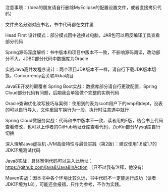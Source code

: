 ﻿注意事项：（Idea的朋友请自行删除MyEclipse的配置设置文件，或者直接拷贝代码）

文件夹名分别对应书名，书中代码都在文件里

Head First 设计模式：部分模式因中途换过电脑，JAR包可以用反编译工具查看部分代码

Spring源码深度解析：书中版本和项目中版本不一致，不影响源码阅读，改动部分不大。JDBC部分代码中数据库为Oracle

实战Java高并发程序设计：两个项目JDK版本不一样，请自行下载JDK版本切换，Concurrency会关联Akka项目

JavaEE开发的颠覆者 Spring Boot实战：数据库部分请自行更改配置，Spring Cloud部分代码有问题，后期我会单独做个完整的实例代码

Oracle查询优化改写技巧与案例：使用到的表为scott用户下的emp和dept，没表的可以自行导入，文件里回车换行为一段，执行时注意选中就行

Spring Cloud微服务实战：代码和书中版本不一致，读者用的E版，结合书上代码查看修改，也可以上作者的GitHub地址仓库查看代码，ZipKin部分Mysql库自行切换

深入理解Java虚拟机 JVM高级特性与最佳实践（第2版）：建议使用1.6或1.7的JDK环境测试代码

Java8实战：具体案例代码可以进入此地址：https://github.com/java8/Java8InAction （只不过我有注释，他没有）

Maven实战：因本书中各个环境比较久远，书中代码不一定能运行成功（读者JDK环境为1.8），可能还会报错，只作为参考，不作为实践。
